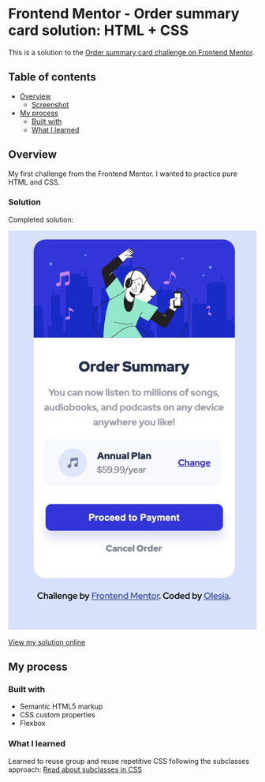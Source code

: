 # Frontend Mentor - Order summary card solution: HTML + CSS

This is a solution to the [Order summary card challenge on Frontend Mentor](https://www.frontendmentor.io/challenges/order-summary-component-QlPmajDUj).

## Table of contents

- [Overview](#overview)
  - [Screenshot](#Screenshot)
- [My process](#my-process)
  - [Built with](#built-with)
  - [What I learned](#what-i-learned)

## Overview

My first challenge from the Frontend Mentor.
I wanted to practice pure HTML and CSS.

### Solution

Completed solution:

![](./my-solution-v2.jpeg)

[View my solution online](https://olesiamartushkanova.github.io/order-summary-component/)

## My process

### Built with

- Semantic HTML5 markup
- CSS custom properties
- Flexbox

### What I learned

Learned to reuse group and reuse repetitive CSS following the subclasses approach:
[Read about subclasses in CSS](https://medium.com/insider-inc-engineering/delightful-ways-to-write-reusable-css-using-subclasses-903e90c9cf87)
